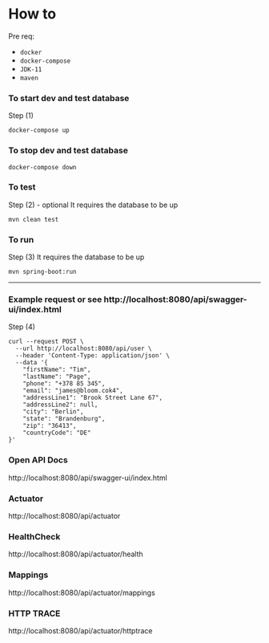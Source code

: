 # How to

Pre req:

* `docker`
* `docker-compose`
* `JDK-11`
* `maven`

### To start dev and test database
Step (1)

```shell
docker-compose up
```

### To stop dev and test database

```shell
docker-compose down
```

### To test
Step (2)   - optional 
It requires the database to be up 

```shell
mvn clean test
```

### To run
Step (3)
It requires the database to be up

```shell
mvn spring-boot:run
```

---

### Example request  or see   http://localhost:8080/api/swagger-ui/index.html 

Step (4) 

```shell
curl --request POST \
  --url http://localhost:8080/api/user \
  --header 'Content-Type: application/json' \
  --data '{
	"firstName": "Tim",
	"lastName": "Page",
	"phone": "+378 85 345",
	"email": "james@bloom.cok4",
	"addressLine1": "Brook Street Lane 67",
	"addressLine2": null,
	"city": "Berlin",
	"state": "Brandenburg",
	"zip": "36413",
	"countryCode": "DE"
}'
```


### Open API  Docs 

http://localhost:8080/api/swagger-ui/index.html


###  Actuator
http://localhost:8080/api/actuator


###  HealthCheck  
http://localhost:8080/api/actuator/health


###  Mappings 
http://localhost:8080/api/actuator/mappings

###  HTTP TRACE 
http://localhost:8080/api/actuator/httptrace
